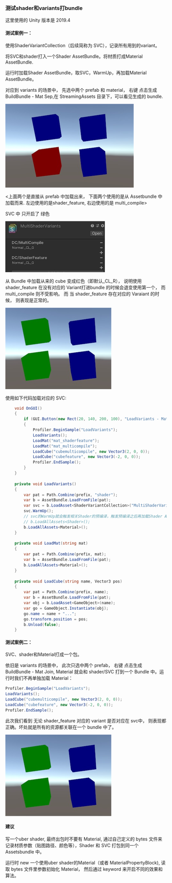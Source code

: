 ### 测试shader和variants打bundle

这里使用的 Unity 版本是 2019.4

#### 测试案例一：


使用ShaderVariantCollection（后续简称为 SVC），记录所有用到的variant。

将SVC和shader打入一个Shader AssetBundle。将材质打成Material AssetBundle.

运行时加载Shader AssetBundle，取SVC，WarmUp，再加载Material AssetBundle。

对应到 variants 的场景中， 先选中两个 prefab 和 material， 右键 点击生成 BuildBundle - Mat Sep,在 StreamingAssets 目录下，可以看见生成的 bundle.


![](.github/var1.jpg)

<上面两个是直接从 prefab 中加载出来， 下面两个使用的是从 Assetbundle 中加载而来. 左边使用的是shader_feature, 右边使用的是 multi_compile>

SVC 中 只开启了 绿色

![](.github/var2.jpg)

从 Bundle 中加载从来的 cube 变成红色（即默认_CL_R）， 说明使用 shader_feature 在没有对应的 Variant打进bundle 的时候会退变使用第一个， 而 multi_compile 则不受影响。 而 当 shader_feature 存在对应的 Varaiant 的时候， 则表现是正常的。


![](.github/var3.jpg)

使用如下代码加载对应的 SVC:

```csharp
    void OnGUI()
    {
        if (GUI.Button(new Rect(20, 140, 200, 100), "LoadVariants - Mat"))
        {
            Profiler.BeginSample("LoadVariants");
            LoadVariants();
            LoadMat("mat_shaderfeature");
            LoadMat("mat_multicompile");
            LoadCube("cubemulticompile", new Vector3(2, 0, 0));
            LoadCube("cubefeature", new Vector3(-2, 0, 0));
            Profiler.EndSample();
        }
    }

    private void LoadVariants()
    {
        var pat = Path.Combine(prefix, "shader");
        var b = AssetBundle.LoadFromFile(pat);
        var svc = b.LoadAsset<ShaderVariantCollection>("MultiShaderVariants");
        svc.WarmUp();
        // svc的WarmUp就会触发相关Shader的预编译，触发预编译之后再加载Shader Asset即可
        // b.LoadAllAssets<Shader>();
        b.LoadAllAssets<Material>();
    }

    private void LoadMat(string mat)
    {
        var pat = Path.Combine(prefix, mat);
        var b = AssetBundle.LoadFromFile(pat);
        b.LoadAllAssets<Material>();
    }

    private void LoadCube(string name, Vector3 pos)
    {
        var pat = Path.Combine(prefix, name);
        var b = AssetBundle.LoadFromFile(pat);
        var obj = b.LoadAsset<GameObject>(name);
        var go = GameObject.Instantiate(obj);
        go.name = name + "...";
        go.transform.position = pos;
        b.Unload(false);
    }
```

#### 测试案例二：

SVC、shader和Material打成一个包。

依旧是 variants 的场景中， 此次只选中两个 prefab， 右键 点击生成 BuildBundle - Mat Join, Material 就会和 shader/SVC 打到一个 Bundle 中。运行时我们不再单独加载 Material：

```csharp
Profiler.BeginSample("LoadVariants");
LoadVariants();
LoadCube("cubemulticompile", new Vector3(2, 0, 0));
LoadCube("cubefeature", new Vector3(-2, 0, 0));
Profiler.EndSample();
```

此次我们看到 无论 shader_feature 对应的 variant 是否对应在 svc中， 则表现都正确。坏处就是所有的资源都关联在一个 bundle 中了。


![](.github/var3.jpg)


#### 建议

写一个uber shader, 最终出包时不要有 Material, 通过自己定义的 bytes 文件来记录材质参数（贴图路径、颜色等），Shader 和 SVC 打包到同一个Assetsbundle 中。 

运行时 new 一个使用uber shader的Material（或者 MaterialPropertyBlock), 读取 bytes 文件里参数初始化 Material， 然后通过 keyword 来开启不同的效果和算法。